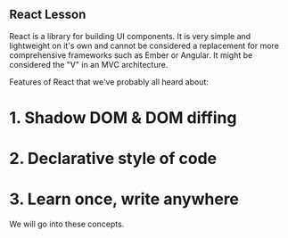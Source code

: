 ## React Lesson

React is a library for building UI components. It is very simple and lightweight on it's own and cannot be considered a replacement for more comprehensive frameworks such as Ember or Angular. It might be considered the "V" in an MVC architecture.

Features of React that we've probably all heard about:

# 1. Shadow DOM & DOM diffing
# 2. Declarative style of code
# 3. Learn once, write anywhere

We will go into these concepts.
